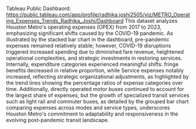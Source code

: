 Tableau Public Dashbaord: https://public.tableau.com/app/profile/radhika.joshi2505/viz/METRO_Operating_Expenses_Trends_Radhika_Joshi/Dashboard
This dataset analyzes Houston Metro's operating expenses (OPEX) from 2017 to 2023, emphasizing significant shifts caused by the COVID-19 pandemic. 
As illustrated by the stacked bar chart in the dashboard, pre-pandemic expenses remained relatively stable; however, COVID-19 disruptions triggered increased spending due to diminished fare revenue, heightened operational complexities, and strategic investments in restoring services. 
Internally, expenditure categories experienced meaningful shifts: fringe benefits decreased in relative proportion, while Service expenses notably increased, reflecting strategic organizational adjustments, as highlighted by the trend lines showing the percentage ratios of expense categories over time. 
Additionally, directly operated motor buses continued to account for the largest share of expenses, but the growth of specialized transit services such as light rail and commuter buses, as detailed by the grouped bar chart comparing expenses across modes and service types, underscores Houston Metro's commitment to adaptability and responsiveness in the evolving post-pandemic transit landscape.
